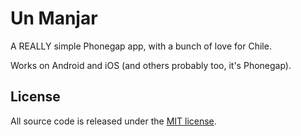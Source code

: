 Un Manjar
=========

A REALLY simple Phonegap app, with a bunch of love for Chile.

Works on Android and iOS (and others probably too, it's Phonegap).

## License

All source code is released under the [MIT license](https://opensource.org/licenses/MIT).
